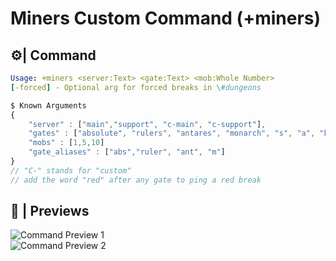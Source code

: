 # Miners Custom Command (+miners)

## ⚙️| Command

```yaml
Usage: +miners <server:Text> <gate:Text> <mob:Whole Number>
[-forced] - Optional arg for forced breaks in \#dungeons
```

```js
$ Known Arguments
{
    "server" : ["main","support", "c-main", "c-support"],
    "gates" : ["absolute", "rulers", "antares", "monarch", "s", "a", "b", "c", "d", "e"],
    "mobs" : [1,5,10]
    "gate_aliases" : ["abs","ruler", "ant", "m"]
}
// "C-" stands for "custom"
// add the word "red" after any gate to ping a red break
```

## 📸 | Previews

![Command Preview 1](https://imgur.com/VCrFJKh)  
![Command Preview 2](https://imgur.com/MeGJTRL)
